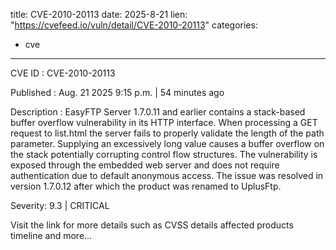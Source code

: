  
title: CVE-2010-20113
date: 2025-8-21
lien: "https://cvefeed.io/vuln/detail/CVE-2010-20113"
categories:
  - cve
---

CVE ID : CVE-2010-20113

Published :  Aug. 21
2025
9:15 p.m. | 54 minutes ago

Description : EasyFTP Server 1.7.0.11 and earlier contains a stack-based buffer overflow vulnerability in its HTTP interface. When processing a GET request to list.html
the server fails to properly validate the length of the path parameter. Supplying an excessively long value causes a buffer overflow on the stack
potentially corrupting control flow structures. The vulnerability is exposed through the embedded web server and does not require authentication due to default anonymous access. The issue was resolved in version 1.7.0.12
after which the product was renamed to UplusFtp.

Severity: 9.3 | CRITICAL

Visit the link for more details
such as CVSS details
affected products
timeline
and more...
